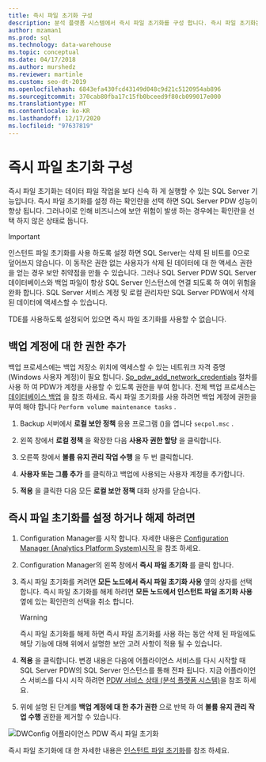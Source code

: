 ```yaml
---
title: 즉시 파일 초기화 구성
description: 분석 플랫폼 시스템에서 즉시 파일 초기화를 구성 합니다. 즉시 파일 초기화는 데이터 파일 작업을 보다 신속 하 게 실행할 수 있는 SQL Server 기능입니다.
author: mzaman1
ms.prod: sql
ms.technology: data-warehouse
ms.topic: conceptual
ms.date: 04/17/2018
ms.author: murshedz
ms.reviewer: martinle
ms.custom: seo-dt-2019
ms.openlocfilehash: 6843efa430fcd43149d048c9d21c5120954ab896
ms.sourcegitcommit: 370cab80fba17c15fb0bceed9f80cb099017e000
ms.translationtype: MT
ms.contentlocale: ko-KR
ms.lasthandoff: 12/17/2020
ms.locfileid: "97637819"
---
```

# <a name="instant-file-initialization-configuration"></a>즉시 파일 초기화 구성
즉시 파일 초기화는 데이터 파일 작업을 보다 신속 하 게 실행할 수 있는 SQL Server 기능입니다. 즉시 파일 초기화를 설정 하는 확인란을 선택 하면 SQL Server PDW 성능이 향상 됩니다. 그러나이로 인해 비즈니스에 보안 위험이 발생 하는 경우에는 확인란을 선택 하지 않은 상태로 둡니다.  
  
> [!IMPORTANT]  
> 인스턴트 파일 초기화를 사용 하도록 설정 하면 SQL Server는 삭제 된 비트를 0으로 덮어쓰지 않습니다.  이 동작은 권한 없는 사용자가 삭제 된 데이터에 대 한 액세스 권한을 얻는 경우 보안 취약점을 만들 수 있습니다. 그러나 SQL Server PDW SQL Server 데이터베이스와 백업 파일이 항상 SQL Server 인스턴스에 연결 되도록 하 여이 위험을 완화 합니다. SQL Server 서비스 계정 및 로컬 관리자만 SQL Server PDW에서 삭제 된 데이터에 액세스할 수 있습니다.  
  
TDE를 사용하도록 설정되어 있으면 즉시 파일 초기화를 사용할 수 없습니다.  
  
## <a name="add-permission-for-the-backup-account"></a>백업 계정에 대 한 권한 추가  
백업 프로세스에는 백업 저장소 위치에 액세스할 수 있는 네트워크 자격 증명 (Windows 사용자 계정)이 필요 합니다. [Sp_pdw_add_network_credentials](../relational-databases/system-stored-procedures/sp-pdw-add-network-credentials-sql-data-warehouse.md) 절차를 사용 하 여 PDW가 계정을 사용할 수 있도록 권한을 부여 합니다. 전체 백업 프로세스는 [데이터베이스 백업](../t-sql/statements/backup-transact-sql.md) 을 참조 하세요. 즉시 파일 초기화를 사용 하려면 백업 계정에 권한을 부여 해야 합니다 `Perform volume maintenance tasks` .  
  
1.  Backup 서버에서 **로컬 보안 정책** 응용 프로그램 ()을 엽니다 `secpol.msc` .  
  
2.  왼쪽 창에서 **로컬 정책** 을 확장한 다음 **사용자 권한 할당** 을 클릭합니다.  
  
3.  오른쪽 창에서 **볼륨 유지 관리 작업 수행** 을 두 번 클릭합니다.  
  
4.  **사용자 또는 그룹 추가** 를 클릭하고 백업에 사용되는 사용자 계정을 추가합니다.  
  
5.  **적용** 을 클릭한 다음 모든 **로컬 보안 정책** 대화 상자를 닫습니다.  
  
## <a name="to-turn-instant-file-initialization-on-or-off"></a>즉시 파일 초기화를 설정 하거나 해제 하려면  
  
1.  Configuration Manager를 시작 합니다. 자세한 내용은 [Configuration Manager &#40;Analytics Platform System&#41;시작 ](launch-the-configuration-manager.md)을 참조 하세요.  
  
2.  Configuration Manager의 왼쪽 창에서 **즉시 파일 초기화** 를 클릭 합니다.  
  
3.  즉시 파일 초기화를 켜려면 **모든 노드에서 즉시 파일 초기화 사용** 옆의 상자를 선택 합니다. 즉시 파일 초기화를 해제 하려면 **모든 노드에서 인스턴트 파일 초기화 사용** 옆에 있는 확인란의 선택을 취소 합니다.  
  
    > [!WARNING]  
    > 즉시 파일 초기화를 해제 하면 즉시 파일 초기화를 사용 하는 동안 삭제 된 파일에도 해당 기능에 대해 위에서 설명한 보안 고려 사항이 적용 될 수 있습니다.  
  
4.  **적용** 을 클릭합니다. 변경 내용은 다음에 어플라이언스 서비스를 다시 시작할 때 SQL Server PDW의 SQL Server 인스턴스를 통해 전파 됩니다. 지금 어플라이언스 서비스를 다시 시작 하려면 [PDW 서비스 상태 &#40;분석 플랫폼 시스템&#41;](pdw-services-status.md)을 참조 하세요.  
  
5.  위에 설명 된 단계를 **백업 계정에 대 한 추가 권한** 으로 반복 하 여 **볼륨 유지 관리 작업 수행** 권한을 제거할 수 있습니다.  
  
![DWConfig 어플라이언스 PDW 즉시 파일 초기화](./media/instant-file-initialization-configuration/SQL_Server_PDW_DWConfig_ApplPDWInstant.png "SQL_Server_PDW_DWConfig_ApplPDWInstant")  
  
즉시 파일 초기화에 대 한 자세한 내용은 [인스턴트 파일 초기화](/previous-versions/sql/sql-server-2008-r2/ms175935(v=sql.105))를 참조 하세요.  
